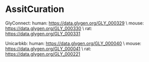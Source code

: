 # AssitCuration

GlyConnect:
human: https://data.glygen.org/GLY_000329 \\
mouse: https://data.glygen.org/GLY_000330 \\
rat: https://data.glygen.org/GLY_000331


Unicarbkb: 
human: https://data.glygen.org/GLY_000040 \\
mouse: https://data.glygen.org/GLY_000041 \\
rat: https://data.glygen.org/GLY_000221
